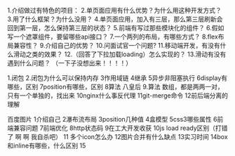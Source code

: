 1.介绍做过有特色的项目：
2.单页面应用有什么优势？为什么用这种开发方式？
3.用了什么框架？为什么没用？
4.单页面应用，加入有三层，那么第三层刷新会回到第一层，怎么保持第三层的状态？
5.前端有写过那些模块化的组件？
6.假如写一个遮罩组件，要留哪些api接口？
7.一个两列的布局，有哪些方式？
8.flex布局兼容性？
9.介绍自己的优势？
10.问面试官一个问题?
11.移动端开发，有没有什么滑动之类的效果？
12.（回答了下拉加载loading）怎么实现的？
13.滑动有没有遇到什么问题？ （一下子没想出来！！！！）

1.闭包
2.闭包为什么可以保持内存
3作用域链
4继承
5异步非阻塞执行
6display有哪些，区别
7position有哪些，区别
8算法 八皇后
9.算法 数组，都是两两一对，只有一个单独的，找出来
10nginx什么事反代理
11git-merge命令
12前后端分离的理解



百度图片
1介绍自己
2瀑布流布局
3position几种值
4盒模型
5css3哪些属性
6前端兼容问题
7前端优化
8http状态码
9在工大开发收获
10js load ready区别（打错了 啊 啊 我自杀吧）
11 多个icon怎么办
12图片合并有什么缺点
13实习时间
14box和inline有哪些，什么区别
15
